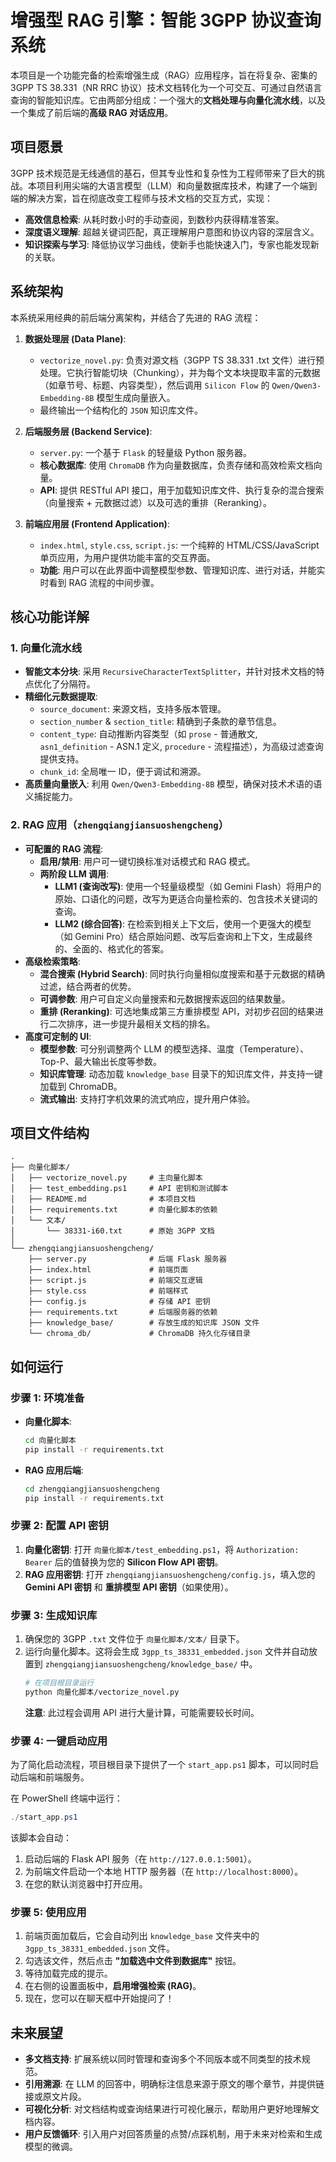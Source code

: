 # 增强型 RAG 引擎：智能 3GPP 协议查询系统

本项目是一个功能完备的检索增强生成（RAG）应用程序，旨在将复杂、密集的 3GPP TS 38.331（NR RRC 协议）技术文档转化为一个可交互、可通过自然语言查询的智能知识库。它由两部分组成：一个强大的**文档处理与向量化流水线**，以及一个集成了前后端的**高级 RAG 对话应用**。

## 项目愿景

3GPP 技术规范是无线通信的基石，但其专业性和复杂性为工程师带来了巨大的挑战。本项目利用尖端的大语言模型（LLM）和向量数据库技术，构建了一个端到端的解决方案，旨在彻底改变工程师与技术文档的交互方式，实现：

-   **高效信息检索**: 从耗时数小时的手动查阅，到数秒内获得精准答案。
-   **深度语义理解**: 超越关键词匹配，真正理解用户意图和协议内容的深层含义。
-   **知识探索与学习**: 降低协议学习曲线，使新手也能快速入门，专家也能发现新的关联。

## 系统架构

本系统采用经典的前后端分离架构，并结合了先进的 RAG 流程：

  <!-- 建议在此处添加一张架构图 -->

1.  **数据处理层 (Data Plane)**:
    -   `vectorize_novel.py`: 负责对源文档（3GPP TS 38.331 .txt 文件）进行预处理。它执行智能切块（Chunking），并为每个文本块提取丰富的元数据（如章节号、标题、内容类型），然后调用 `Silicon Flow` 的 `Qwen/Qwen3-Embedding-8B` 模型生成向量嵌入。
    -   最终输出一个结构化的 `JSON` 知识库文件。

2.  **后端服务层 (Backend Service)**:
    -   `server.py`: 一个基于 `Flask` 的轻量级 Python 服务器。
    -   **核心数据库**: 使用 `ChromaDB` 作为向量数据库，负责存储和高效检索文档向量。
    -   **API**: 提供 RESTful API 接口，用于加载知识库文件、执行复杂的混合搜索（向量搜索 + 元数据过滤）以及可选的重排（Reranking）。

3.  **前端应用层 (Frontend Application)**:
    -   `index.html`, `style.css`, `script.js`: 一个纯粹的 HTML/CSS/JavaScript 单页应用，为用户提供功能丰富的交互界面。
    -   **功能**: 用户可以在此界面中调整模型参数、管理知识库、进行对话，并能实时看到 RAG 流程的中间步骤。

## 核心功能详解

### 1. 向量化流水线

-   **智能文本分块**: 采用 `RecursiveCharacterTextSplitter`，并针对技术文档的特点优化了分隔符。
-   **精细化元数据提取**:
    -   `source_document`: 来源文档，支持多版本管理。
    -   `section_number` & `section_title`: 精确到子条款的章节信息。
    -   `content_type`: 自动推断内容类型（如 `prose` - 普通散文, `asn1_definition` - ASN.1 定义, `procedure` - 流程描述），为高级过滤查询提供支持。
    -   `chunk_id`: 全局唯一 ID，便于调试和溯源。
-   **高质量向量嵌入**: 利用 `Qwen/Qwen3-Embedding-8B` 模型，确保对技术术语的语义捕捉能力。

### 2. RAG 应用（`zhengqiangjiansuoshengcheng`）

-   **可配置的 RAG 流程**:
    -   **启用/禁用**: 用户可一键切换标准对话模式和 RAG 模式。
    -   **两阶段 LLM 调用**:
        -   **LLM1 (查询改写)**: 使用一个轻量级模型（如 Gemini Flash）将用户的原始、口语化的问题，改写为更适合向量检索的、包含技术关键词的查询。
        -   **LLM2 (综合回答)**: 在检索到相关上下文后，使用一个更强大的模型（如 Gemini Pro）结合原始问题、改写后查询和上下文，生成最终的、全面的、格式化的答案。
-   **高级检索策略**:
    -   **混合搜索 (Hybrid Search)**: 同时执行向量相似度搜索和基于元数据的精确过滤，结合两者的优势。
    -   **可调参数**: 用户可自定义向量搜索和元数据搜索返回的结果数量。
    -   **重排 (Reranking)**: 可选地集成第三方重排模型 API，对初步召回的结果进行二次排序，进一步提升最相关文档的排名。
-   **高度可定制的 UI**:
    -   **模型参数**: 可分别调整两个 LLM 的模型选择、温度（Temperature）、Top-P、最大输出长度等参数。
    -   **知识库管理**: 动态加载 `knowledge_base` 目录下的知识库文件，并支持一键加载到 ChromaDB。
    -   **流式输出**: 支持打字机效果的流式响应，提升用户体验。

## 项目文件结构

```
.
├── 向量化脚本/
│   ├── vectorize_novel.py     # 主向量化脚本
│   ├── test_embedding.ps1     # API 密钥和测试脚本
│   ├── README.md              # 本项目文档
│   ├── requirements.txt       # 向量化脚本的依赖
│   └── 文本/
│       └── 38331-i60.txt      # 原始 3GPP 文档
│
└── zhengqiangjiansuoshengcheng/
    ├── server.py              # 后端 Flask 服务器
    ├── index.html             # 前端页面
    ├── script.js              # 前端交互逻辑
    ├── style.css              # 前端样式
    ├── config.js              # 存储 API 密钥
    ├── requirements.txt       # 后端服务器的依赖
    ├── knowledge_base/        # 存放生成的知识库 JSON 文件
    └── chroma_db/             # ChromaDB 持久化存储目录
```

## 如何运行

### 步骤 1: 环境准备

-   **向量化脚本**:
    ```bash
    cd 向量化脚本
    pip install -r requirements.txt
    ```
-   **RAG 应用后端**:
    ```bash
    cd zhengqiangjiansuoshengcheng
    pip install -r requirements.txt
    ```

### 步骤 2: 配置 API 密钥

1.  **向量化密钥**: 打开 `向量化脚本/test_embedding.ps1`，将 `Authorization: Bearer` 后的值替换为您的 **Silicon Flow API 密钥**。
2.  **RAG 应用密钥**: 打开 `zhengqiangjiansuoshengcheng/config.js`，填入您的 **Gemini API 密钥** 和 **重排模型 API 密钥**（如果使用）。

### 步骤 3: 生成知识库

1.  确保您的 3GPP `.txt` 文件位于 `向量化脚本/文本/` 目录下。
2.  运行向量化脚本。这将会生成 `3gpp_ts_38331_embedded.json` 文件并自动放置到 `zhengqiangjiansuoshengcheng/knowledge_base/` 中。
    ```bash
    # 在项目根目录运行
    python 向量化脚本/vectorize_novel.py
    ```
    **注意**: 此过程会调用 API 进行大量计算，可能需要较长时间。

### 步骤 4: 一键启动应用

为了简化启动流程，项目根目录下提供了一个 `start_app.ps1` 脚本，可以同时启动后端和前端服务。

在 PowerShell 终端中运行：
```powershell
./start_app.ps1
```

该脚本会自动：
1.  启动后端的 Flask API 服务（在 `http://127.0.0.1:5001`）。
2.  为前端文件启动一个本地 HTTP 服务器（在 `http://localhost:8000`）。
3.  在您的默认浏览器中打开应用。

### 步骤 5: 使用应用

1.  前端页面加载后，它会自动列出 `knowledge_base` 文件夹中的 `3gpp_ts_38331_embedded.json` 文件。
2.  勾选该文件，然后点击 **"加载选中文件到数据库"** 按钮。
3.  等待加载完成的提示。
4.  在右侧的设置面板中，**启用增强检索 (RAG)**。
5.  现在，您可以在聊天框中开始提问了！

## 未来展望

-   **多文档支持**: 扩展系统以同时管理和查询多个不同版本或不同类型的技术规范。
-   **引用溯源**: 在 LLM 的回答中，明确标注信息来源于原文的哪个章节，并提供链接或原文片段。
-   **可视化分析**: 对文档结构或查询结果进行可视化展示，帮助用户更好地理解文档内容。
-   **用户反馈循环**: 引入用户对回答质量的点赞/点踩机制，用于未来对检索和生成模型的微调。